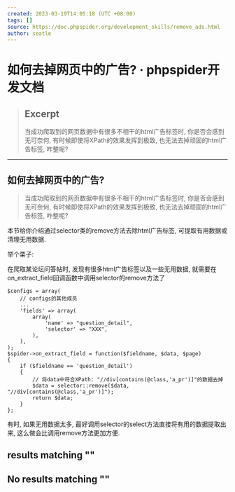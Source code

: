 ```yaml
---
created: 2023-03-19T14:05:18 (UTC +08:00)
tags: []
source: https://doc.phpspider.org/development_skills/remove_ads.html
author: seatle
---
```


# 如何去掉网页中的广告? · phpspider开发文档

> ## Excerpt
> 当成功爬取到的网页数据中有很多不相干的html广告标签时, 你是否会感到无可奈何, 有时候即使将XPath的效果发挥到极致, 也无法去掉顽固的html广告标签, 咋整呢?

---
## 如何去掉网页中的广告?

> 当成功爬取到的网页数据中有很多不相干的html广告标签时, 你是否会感到无可奈何, 有时候即使将XPath的效果发挥到极致, 也无法去掉顽固的html广告标签, 咋整呢?

本节给你介绍通过selector类的remove方法去除html广告标签, 可提取有用数据或清理无用数据.

举个栗子:

在爬取某论坛问答帖时, 发现有很多html广告标签以及一些无用数据, 就需要在on\_extract\_field回调函数中调用selector的remove方法了

```
$configs = array(
    // configs的其他成员
    ...
    'fields' => array(
        array(
            'name' => "question_detail",
            'selector' => "XXX",
        ),
    ),
);
$spider->on_extract_field = function($fieldname, $data, $page) 
{
    if ($fieldname == 'question_detail') 
    {
        // 将data中符合XPath: "//div[contains(@class,'a_pr')]"的数据去掉
        $data = selector::remove($data, "//div[contains(@class,'a_pr')]");
        return $data;
    }
};
```

有时, 如果无用数据太多, 最好调用selector的select方法直接将有用的数据提取出来, 这么做会比调用remove方法更加方便.

## results matching ""

## No results matching ""
